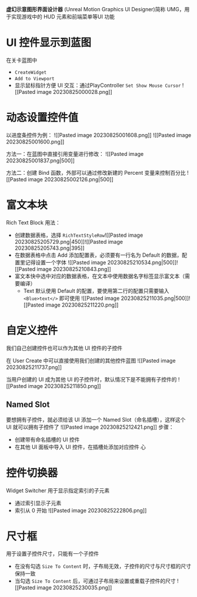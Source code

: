 **虚幻示意图形界面设计器** (Unreal Motion Graphics Ul Designer)简称 UMG，用于实现游戏中的 HUD 元素和前端菜单等UI 功能

# UI 控件显示到蓝图
在关卡蓝图中
-  `CreateWidget` 
-  `Add to Viewport`
-  显示鼠标指针方便 UI 交互：通过PlayController `Set Show Mouse Cursor`
![[Pasted image 20230825000028.png]]

# 动态设置控件值
以进度条控件为例：
![[Pasted image 20230825001608.png]]
![[Pasted image 20230825001600.png]]

方法一：在蓝图中直接引用变量进行修改：
![[Pasted image 20230825001837.png|500]]

方法二：创建 Bind 函数，外部可以通过修改新建的 Percent 变量来控制百分比
![[Pasted image 20230825002126.png|500]]

# 富文本块
Rich Text Block 用法：
- 创建数据表格，选择 `RichTextStyleRow`![[Pasted image 20230825205729.png|450]]![[Pasted image 20230825205743.png|395]]
- 在数据表格中点击 Add 添加配置表，必须要有一行名为 Default 的数据，配置里记得设置一个字体 ![[Pasted image 20230825210534.png|500]]![[Pasted image 20230825210843.png]]
- 富文本快中选中对应的数据表格，在文本中使用数据名字标签显示富文本（需要编译）
    - Text 默认使用 Default 的配置，要使用第二行的配置只需要输入 `<Blue>text</>` 即可使用
![[Pasted image 20230825211035.png|500]]![[Pasted image 20230825211220.png]]

# 自定义控件
我们自己创建控件也可以作为其他 UI 控件的子控件

在 User Create 中可以直接使用我们创建的其他控件蓝图
![[Pasted image 20230825211737.png]]

当用户创建的 UI 成为其他 UI 的子控件时，默认情况下是不能拥有子控件的
![[Pasted image 20230825211850.png]]
## Named Slot
要想拥有子控件，就必须给该 UI 添加一个 Named Slot（命名插槽），这样这个 UI 就可以拥有子控件了
![[Pasted image 20230825212421.png]]
步骤：
- 创建带有命名插槽的 UI 控件
- 在其他 UI 面板中导入 UI 控件，在插槽处添加对应控件
心

# 控件切换器
Widget Switcher
用于显示指定索引的子元素
- 通过索引显示子元素
- 索引从 0 开始
![[Pasted image 20230825222806.png]]

# 尺寸框
用于设置子控件尺寸，只能有一个子控件
- 在没有勾选 `Size To Content` 时，子布局无效，子控件的尺寸与尺寸框的尺寸保持一致
- 当勾选 `Size To Content` 后，可通过子布局来设置或重载子控件的尺寸
![[Pasted image 20230825230035.png]]
